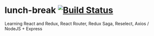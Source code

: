 # lunch-break [![Build Status](https://travis-ci.org/bbogdan2008/lunch-break.svg?branch=master)](https://travis-ci.org/bbogdan2008/lunch-break)

Learning React and Redux, React Router, Redux Saga, Reselect, Axios / NodeJS + Express